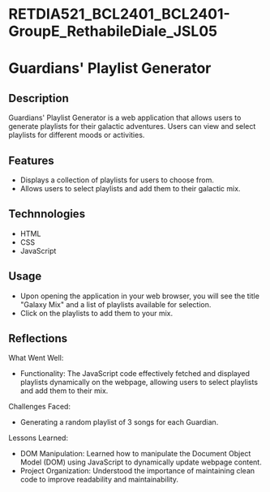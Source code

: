 # RETDIA521_BCL2401_BCL2401-GroupE_RethabileDiale_JSL05

# Guardians' Playlist Generator

## Description
Guardians' Playlist Generator is a web application that allows users to generate playlists for their galactic adventures. Users can view and select playlists for different moods or activities.

## Features
* Displays a collection of playlists for users to choose from.
* Allows users to select playlists and add them to their galactic mix.

## Technnologies
* HTML
* CSS
* JavaScript

## Usage
* Upon opening the application in your web browser, you will see the title "Galaxy Mix" and a list of playlists available for selection.
* Click on the playlists to add them to your mix.


## Reflections
What Went Well:
* Functionality: The JavaScript code effectively fetched and displayed playlists dynamically on the webpage, allowing users to select playlists and add them to their mix.

Challenges Faced:
* Generating a random playlist of 3 songs for each Guardian.

Lessons Learned:
* DOM Manipulation: Learned how to manipulate the Document Object Model (DOM) using JavaScript to dynamically update webpage content.
* Project Organization: Understood the importance of maintaining clean code to improve readability and maintainability. 
